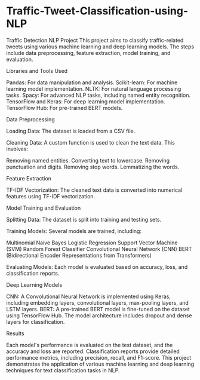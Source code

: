 # Traffic-Tweet-Classification-using-NLP

Traffic Detection NLP Project
This project aims to classify traffic-related tweets using various machine learning and deep learning models. The steps include data preprocessing, feature extraction, model training, and evaluation.

Libraries and Tools Used

Pandas: For data manipulation and analysis.
Scikit-learn: For machine learning model implementation.
NLTK: For natural language processing tasks.
Spacy: For advanced NLP tasks, including named entity recognition.
TensorFlow and Keras: For deep learning model implementation.
TensorFlow Hub: For pre-trained BERT models.

Data Preprocessing

Loading Data: The dataset is loaded from a CSV file.

Cleaning Data: A custom function is used to clean the text data. 
This involves:

Removing named entities.
Converting text to lowercase.
Removing punctuation and digits.
Removing stop words.
Lemmatizing the words.

Feature Extraction

TF-IDF Vectorization: The cleaned text data is converted into numerical features using TF-IDF vectorization.

Model Training and Evaluation

Splitting Data: The dataset is split into training and testing sets.

Training Models: Several models are trained, 
including:

Multinomial Naive Bayes
Logistic Regression
Support Vector Machine (SVM)
Random Forest Classifier
Convolutional Neural Network (CNN)
BERT (Bidirectional Encoder Representations from Transformers)

Evaluating Models: Each model is evaluated based on accuracy, loss, and classification reports.

Deep Learning Models

CNN: A Convolutional Neural Network is implemented using Keras, including embedding layers, convolutional layers, max-pooling layers, and LSTM layers.
BERT: A pre-trained BERT model is fine-tuned on the dataset using TensorFlow Hub. The model architecture includes dropout and dense layers for classification.

Results

Each model's performance is evaluated on the test dataset, and the accuracy and loss are reported.
Classification reports provide detailed performance metrics, including precision, recall, and F1-score.
This project demonstrates the application of various machine learning and deep learning techniques for text classification tasks in NLP.
